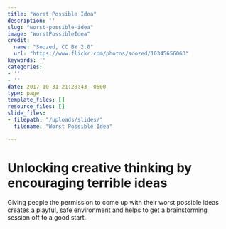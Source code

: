 ```yaml
---
title: "Worst Possible Idea"
description: ''
slug: "worst-possible-idea"
image: "WorstPossibleIdea"
credit:
  name: "Soozed, CC BY 2.0"
  url: "https://www.flickr.com/photos/soozed/10345656063"
keywords: ''
categories:
- ''
- ''
date: 2017-10-31 21:28:43 -0500
type: page
template_files: []
resource_files: []
slide_files:
- filepath: "/uploads/slides/"
  filename: "Worst Possible Idea"

---
```

# Unlocking creative thinking by encouraging terrible ideas

Giving people the permission to come up with their worst possible ideas creates a playful, safe environment and helps to get a brainstorming session off to a good start.

